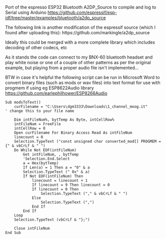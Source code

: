 Port of the espresso ESP32 Bluetooth A2DP_Source to compile and log to Serial using Arduino
https://github.com/espressif/esp-idf/tree/master/examples/bluetooth/a2dp_source
<p>
The following link is another modification of the espressif source (which I found after uploading this):
https://github.com/markingle/a2dp_source
<p>
Ideally this could be merged with a more complete library which includes decoding of other codecs, etc
<p><p>

As it stands the code can connect to my BNX-60 bluetooth headset and play white noise or one of a couple of other patterns as per the original example, but playing from a proper audio file isn't implemented...
<p><p><p>



BTW in case it's helpful the following script can be run in Microsoft Word to convert binary files (such as mods or wav files) into text format for use with progmem if using eg ESP8622Audio library
https://github.com/earlephilhower/ESP8266Audio

```
Sub modsToText()
    curFilename = "C:\Users\dgm3333\Downloads\1_channel_moog.it"      ' change this to your file name

    Dim intFileNum%, bytTemp As Byte, intCellRow%
    intFileNum = FreeFile
    intCellRow = 0
    Open curFilename For Binary Access Read As intFileNum
    linecount = 0
    Selection.TypeText ("const unsigned char converted_mod[] PROGMEM = {" & vbCrLf & " ")
    Do While Not EOF(intFileNum)
        Get intFileNum, , bytTemp
        'Selection.End.Select
        a = Hex(bytTemp)
        If Len(a) = 1 Then a = "0" & a
        Selection.TypeText (" 0x" & a)
        If Not EOF(intFileNum) Then
            linecount = linecount + 1
            If linecount = 9 Then linecount = 0
            If linecount = 0 Then
                Selection.TypeText ("," & vbCrLf & " ")
            Else
                Selection.TypeText (",")
            End If
        End If
    Loop
    Selection.TypeText (vbCrLf & "};")

    Close intFileNum
End Sub
```
<p>


